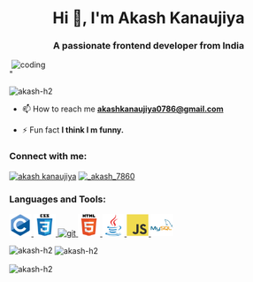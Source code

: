 <h1 align="center">Hi 👋, I'm Akash Kanaujiya</h1>
<h3 align="center">A passionate frontend developer from India</h3>
<img align="right" alt="coding" width="500" src="https://i.makeagif.com/media/4-05-2022/FvBVst.gif">
"
<p align="left"> <img src="https://komarev.com/ghpvc/?username=akash-h2&label=Profile%20views&color=0e75b6&style=flat" alt="akash-h2" /> </p>

- 📫 How to reach me **akashkanaujiya0786@gmail.com**

- ⚡ Fun fact **I think I m funny.**

<h3 align="left">Connect with me:</h3>
<p align="left">
<a href="https://linkedin.com/in/akash kanaujiya" target="blank"><img align="center" src="https://raw.githubusercontent.com/rahuldkjain/github-profile-readme-generator/master/src/images/icons/Social/linked-in-alt.svg" alt="akash kanaujiya" height="30" width="40" /></a>
<a href="https://instagram.com/_akash_7860" target="blank"><img align="center" src="https://raw.githubusercontent.com/rahuldkjain/github-profile-readme-generator/master/src/images/icons/Social/instagram.svg" alt="_akash_7860" height="30" width="40" /></a>
</p>

<h3 align="left">Languages and Tools:</h3>
<p align="left"> <a href="https://www.cprogramming.com/" target="_blank" rel="noreferrer"> <img src="https://raw.githubusercontent.com/devicons/devicon/master/icons/c/c-original.svg" alt="c" width="40" height="40"/> </a> <a href="https://www.w3schools.com/css/" target="_blank" rel="noreferrer"> <img src="https://raw.githubusercontent.com/devicons/devicon/master/icons/css3/css3-original-wordmark.svg" alt="css3" width="40" height="40"/> </a> <a href="https://git-scm.com/" target="_blank" rel="noreferrer"> <img src="https://www.vectorlogo.zone/logos/git-scm/git-scm-icon.svg" alt="git" width="40" height="40"/> </a> <a href="https://www.w3.org/html/" target="_blank" rel="noreferrer"> <img src="https://raw.githubusercontent.com/devicons/devicon/master/icons/html5/html5-original-wordmark.svg" alt="html5" width="40" height="40"/> </a> <a href="https://www.java.com" target="_blank" rel="noreferrer"> <img src="https://raw.githubusercontent.com/devicons/devicon/master/icons/java/java-original.svg" alt="java" width="40" height="40"/> </a> <a href="https://developer.mozilla.org/en-US/docs/Web/JavaScript" target="_blank" rel="noreferrer"> <img src="https://raw.githubusercontent.com/devicons/devicon/master/icons/javascript/javascript-original.svg" alt="javascript" width="40" height="40"/> </a> <a href="https://www.mysql.com/" target="_blank" rel="noreferrer"> <img src="https://raw.githubusercontent.com/devicons/devicon/master/icons/mysql/mysql-original-wordmark.svg" alt="mysql" width="40" height="40"/> </a> </p>

<p><img align="left" src="https://github-readme-stats.vercel.app/api/top-langs?username=akash-h2&show_icons=true&locale=en&layout=compact" alt="akash-h2" /></p>

<p>&nbsp;<img align="center" src="https://github-readme-stats.vercel.app/api?username=akash-h2&show_icons=true&locale=en" alt="akash-h2" /></p>

<p><img align="center" src="https://github-readme-streak-stats.herokuapp.com/?user=akash-h2&" alt="akash-h2" /></p>


